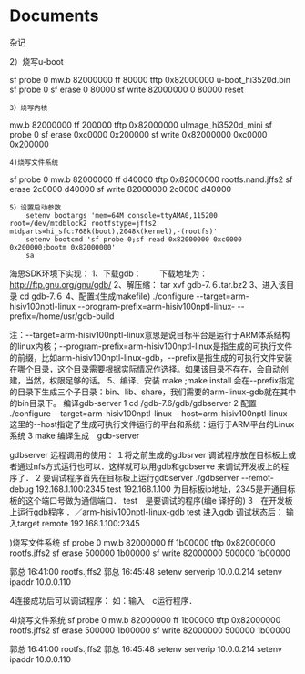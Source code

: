 Documents
=========

杂记



2）烧写u-boot

sf probe 0
mw.b 82000000 ff 80000
tftp 0x82000000 u-boot_hi3520d.bin
sf probe 0
sf erase 0 80000
sf write 82000000 0 80000
reset

    3）烧写内核

mw.b 82000000 ff 200000
tftp 0x82000000 uImage_hi3520d_mini
sf probe 0
sf erase 0xc0000 0x200000
sf write 0x82000000 0xc0000 0x200000

    4)烧写文件系统
sf probe 0
mw.b 82000000 ff d40000
tftp 0x82000000 rootfs.nand.jffs2
sf erase 2c0000 d40000
sf write 82000000 2c0000 d40000

    5）设置启动参数
        setenv bootargs 'mem=64M console=ttyAMA0,115200 root=/dev/mtdblock2 rootfstype=jffs2 mtdparts=hi_sfc:768k(boot),2048k(kernel),-(rootfs)'
        setenv bootcmd 'sf probe 0;sf read 0x82000000 0xc0000 0x200000;bootm 0x82000000'
        sa













海思SDK环境下实现：
1、下载gdb：
　　下载地址为：http://ftp.gnu.org/gnu/gdb/
2、解压缩：
tar xvf gdb-7.６.tar.bz2 
3、进入该目录
cd gdb-7.６
4、配置:(生成makefile)
./configure --target=arm-hisiv100nptl-linux --program-prefix=arm-hisiv100nptl-linux-  --prefix=/home/usr/gdb-build  

注：--target=arm-hisiv100nptl-linux意思是说目标平台是运行于ARM体系结构的linux内核；--program-prefix=arm-hisiv100nptl-linux是指生成的可执行文件的前缀，比如arm-hisiv100nptl-linux-gdb，--prefix是指生成的可执行文件安装在哪个目录，这个目录需要根据实际情况作选择。如果该目录不存在，会自动创建，当然，权限足够的话。 
5、编译、安装
make ;make install
会在--prefix指定的目录下生成三个子目录：bin、lib、share，我们需要的arm-linux-gdb就在其中的bin目录下。
编译gdb-server
1 cd /gdb-7.6/gdb/gdbserver
2  配置
 ./configure --target=arm-hisiv100nptl-linux  --host=arm-hisiv100nptl-linux 
这里的--host指定了生成可执行文件运行的平台和系统：运行于ARM平台的Linux系统
3 make
编译生成　gdb-server

gdbserver 远程调用的使用：
１将之前生成的gdbsrver 调试程序放在目标板上或者通过nfs方式运行也可以．这样就可以用gdb和gdbserve 来调试开发板上的程序了．
2 要调试程序首先在目标板上运行gdbserver 
./gdbserver --remot-debug 192.168.1.100:2345 test
192.168.1.100 为目标板ip地址，2345是开通目标板的这个端口号做为通信端口．
test　是要调试的程序(编e 译好的)
3　在开发板上运行gdb程序
．／arm-hisiv100nptl-linux-gdb test
进入gdb 调试状态后：
输入target remote 192.168.1.100:2345





)烧写文件系统
        sf probe 0
        mw.b 82000000 ff 1b00000
        tftp 0x82000000 rootfs.jffs2
        sf erase 500000 1b00000
        sf write 82000000 500000 1b00000
    
郭总  16:41:00
rootfs.jffs2
郭总  16:45:48
setenv serverip 10.0.0.214
        setenv ipaddr 10.0.0.110

4连接成功后可以调试程序：
如：输入　c运行程序．




4)烧写文件系统
        sf probe 0
        mw.b 82000000 ff 1b00000
        tftp 0x82000000 rootfs.jffs2
        sf erase 500000 1b00000
        sf write 82000000 500000 1b00000
    
郭总  16:41:00
rootfs.jffs2
郭总  16:45:48
setenv serverip 10.0.0.214
        setenv ipaddr 10.0.0.110
